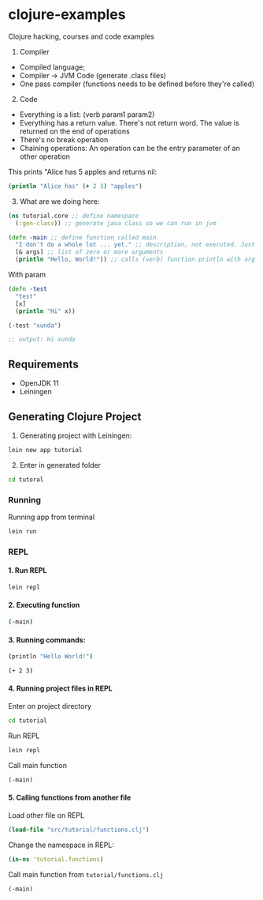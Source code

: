 # clojure-examples

Clojure hacking, courses and code examples

1. Compiler

- Compiled language;
- Compiler -> JVM Code (generate .class files)
- One pass compiler (functions needs to be defined before they're called)

2. Code

- Everything is a list: (verb param1 param2)
- Everything has a return value. There's not return word. The value is returned on the end of operations
- There's no break operation
- Chaining operations: An operation can be the entry parameter of an other operation

This prints "Alice has 5 apples and returns nil:

```clojure
(println "Alice has" (+ 2 3) "apples")
```

3. What are we doing here:

```clojure
(ns tutorial.core ;; define namespace
  (:gen-class)) ;; generate java class so we can run in jvm

(defn -main ;; define function called main
  "I don't do a whole lot ... yet." ;; description, not executed. Just a way to say what function does
  [& args] ;; list of zero or more arguments
  (println "Hello, World!")) ;; calls (verb) function println with arg "Hello World!"
```

With param

```clojure
(defn -test
  "test"
  [x]
  (println "Hi" x))

(-test "xunda")

;; output: Hi xunda
```

## Requirements

- OpenJDK 11
- Leiningen

## Generating Clojure Project

1. Generating project with Leiningen:

```bash
lein new app tutorial
```

2. Enter in generated folder

```bash
cd tutoral
```

### Running

Running app from terminal

```bash
lein run
```

### REPL

#### 1. Run REPL

```bash
lein repl
```

#### 2. Executing function

```bash
(-main)
```

####  3. Running commands:

```bash
(println "Hello World!")

(+ 2 3)
```

####  4. Running project files in REPL

Enter on project directory
```bash
cd tutorial
```

Run REPL
```bash
lein repl
```

Call main function
```clojure
(-main)
```

#### 5. Calling functions from another file

Load other file on REPL
```clojure
(load-file "src/tutorial/functions.clj")
```

Change the namespace in REPL:
```clojure
(in-ns 'tutorial.functions)
```

Call main function from `tutorial/functions.clj`
```clojure
(-main)
```


